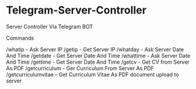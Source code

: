 # Telegram-Server-Controller
Server Controller Via Telegram BOT

Commands 

/whatip - Ask Server IP
/getip - Get Server IP
/whatday - Ask Server Date And Time
/getdate - Get Server Date And Time
/whattime - Ask Server Date And Time
/gettime - Get Server Date And Time
/getcv - Get CV from Server As PDF
/getcurriculum - Ger Curriculum From Server As PDF
/getcurriculumvitae - Get Curriculum Vitae As PDF
document upload to server